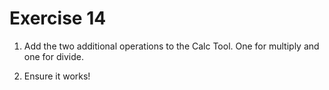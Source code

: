 # Exercise 14

1. Add the two additional operations to the Calc Tool. One for multiply and one for divide.

2. Ensure it works!